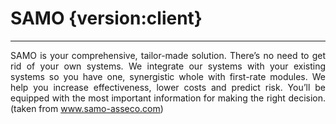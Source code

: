 <div style="text-align:justify">
<div style="display:none;">do not remove this - this is not going to be visible but it is important to use markdown in above div tag</div>

# SAMO {version:client}
---
SAMO is your comprehensive, tailor-made solution. There’s no need to get rid of your own systems. We integrate our systems with your existing systems so you have one, synergistic whole with first-rate modules. We help you increase effectiveness, lower costs and predict risk. You’ll be equipped with the most important information for making the right decision. (taken from www.samo-asseco.com)
</div>